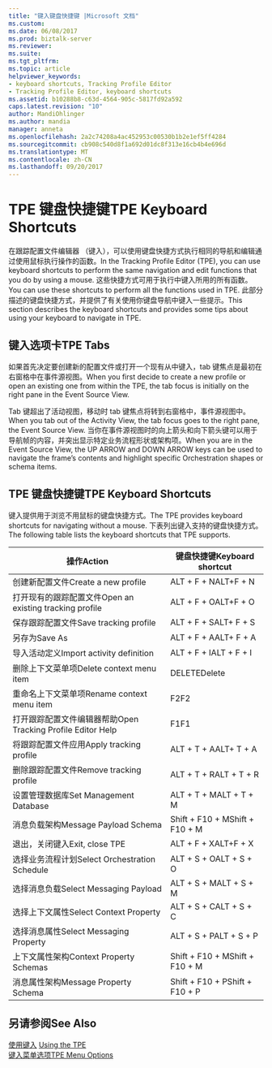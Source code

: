 ```yaml
---
title: "键入键盘快捷键 |Microsoft 文档"
ms.custom: 
ms.date: 06/08/2017
ms.prod: biztalk-server
ms.reviewer: 
ms.suite: 
ms.tgt_pltfrm: 
ms.topic: article
helpviewer_keywords:
- keyboard shortcuts, Tracking Profile Editor
- Tracking Profile Editor, keyboard shortcuts
ms.assetid: b10288b8-c63d-4564-905c-5817fd92a592
caps.latest.revision: "10"
author: MandiOhlinger
ms.author: mandia
manager: anneta
ms.openlocfilehash: 2a2c74208a4ac452953c00530b1b2e1ef5ff4284
ms.sourcegitcommit: cb908c540d8f1a692d01dc8f313e16cb4b4e696d
ms.translationtype: MT
ms.contentlocale: zh-CN
ms.lasthandoff: 09/20/2017
---
```

# <a name="tpe-keyboard-shortcuts"></a><span data-ttu-id="0ee38-102">TPE 键盘快捷键</span><span class="sxs-lookup"><span data-stu-id="0ee38-102">TPE Keyboard Shortcuts</span></span>
<span data-ttu-id="0ee38-103">在跟踪配置文件编辑器 （键入），可以使用键盘快捷方式执行相同的导航和编辑通过使用鼠标执行操作的函数。</span><span class="sxs-lookup"><span data-stu-id="0ee38-103">In the Tracking Profile Editor (TPE), you can use keyboard shortcuts to perform the same navigation and edit functions that you do by using a mouse.</span></span> <span data-ttu-id="0ee38-104">这些快捷方式可用于执行中键入所用的所有函数。</span><span class="sxs-lookup"><span data-stu-id="0ee38-104">You can use these shortcuts to perform all the functions used in TPE.</span></span> <span data-ttu-id="0ee38-105">此部分描述的键盘快捷方式，并提供了有关使用你键盘导航中键入一些提示。</span><span class="sxs-lookup"><span data-stu-id="0ee38-105">This section describes the keyboard shortcuts and provides some tips about using your keyboard to navigate in TPE.</span></span>  
  
## <a name="tpe-tabs"></a><span data-ttu-id="0ee38-106">键入选项卡</span><span class="sxs-lookup"><span data-stu-id="0ee38-106">TPE Tabs</span></span>  
 <span data-ttu-id="0ee38-107">如果首先决定要创建新的配置文件或打开一个现有从中键入，tab 键焦点是最初在右窗格中在事件源视图。</span><span class="sxs-lookup"><span data-stu-id="0ee38-107">When you first decide to create a new profile or open an existing one from within the TPE, the tab focus is initially on the right pane in the Event Source View.</span></span>  
  
 <span data-ttu-id="0ee38-108">Tab 键超出了活动视图，移动时 tab 键焦点将转到右窗格中，事件源视图中。</span><span class="sxs-lookup"><span data-stu-id="0ee38-108">When you tab out of the Activity View, the tab focus goes to the right pane, the Event Source View.</span></span> <span data-ttu-id="0ee38-109">当你在事件源视图时的向上箭头和向下箭头键可以用于导航帧的内容，并突出显示特定业务流程形状或架构项。</span><span class="sxs-lookup"><span data-stu-id="0ee38-109">When you are in the Event Source View, the UP ARROW and DOWN ARROW keys can be used to navigate the frame’s contents and highlight specific Orchestration shapes or schema items.</span></span>  
  
## <a name="tpe-keyboard-shortcuts"></a><span data-ttu-id="0ee38-110">TPE 键盘快捷键</span><span class="sxs-lookup"><span data-stu-id="0ee38-110">TPE Keyboard Shortcuts</span></span>  
 <span data-ttu-id="0ee38-111">键入提供用于浏览不用鼠标的键盘快捷方式。</span><span class="sxs-lookup"><span data-stu-id="0ee38-111">The TPE provides keyboard shortcuts for navigating without a mouse.</span></span> <span data-ttu-id="0ee38-112">下表列出键入支持的键盘快捷方式。</span><span class="sxs-lookup"><span data-stu-id="0ee38-112">The following table lists the keyboard shortcuts that TPE supports.</span></span>  
  
|<span data-ttu-id="0ee38-113">操作</span><span class="sxs-lookup"><span data-stu-id="0ee38-113">Action</span></span>|<span data-ttu-id="0ee38-114">键盘快捷键</span><span class="sxs-lookup"><span data-stu-id="0ee38-114">Keyboard shortcut</span></span>|  
|------------|-----------------------|  
|<span data-ttu-id="0ee38-115">创建新配置文件</span><span class="sxs-lookup"><span data-stu-id="0ee38-115">Create a new profile</span></span>|<span data-ttu-id="0ee38-116">ALT + F + N</span><span class="sxs-lookup"><span data-stu-id="0ee38-116">ALT+F + N</span></span>|  
|<span data-ttu-id="0ee38-117">打开现有的跟踪配置文件</span><span class="sxs-lookup"><span data-stu-id="0ee38-117">Open an existing tracking profile</span></span>|<span data-ttu-id="0ee38-118">ALT + F + O</span><span class="sxs-lookup"><span data-stu-id="0ee38-118">ALT+F + O</span></span>|  
|<span data-ttu-id="0ee38-119">保存跟踪配置文件</span><span class="sxs-lookup"><span data-stu-id="0ee38-119">Save tracking profile</span></span>|<span data-ttu-id="0ee38-120">ALT + F + S</span><span class="sxs-lookup"><span data-stu-id="0ee38-120">ALT+ F + S</span></span>|  
|<span data-ttu-id="0ee38-121">另存为</span><span class="sxs-lookup"><span data-stu-id="0ee38-121">Save As</span></span>|<span data-ttu-id="0ee38-122">ALT + F + A</span><span class="sxs-lookup"><span data-stu-id="0ee38-122">ALT+ F + A</span></span>|  
|<span data-ttu-id="0ee38-123">导入活动定义</span><span class="sxs-lookup"><span data-stu-id="0ee38-123">Import activity definition</span></span>|<span data-ttu-id="0ee38-124">ALT + F + I</span><span class="sxs-lookup"><span data-stu-id="0ee38-124">ALT + F + I</span></span>|  
|<span data-ttu-id="0ee38-125">删除上下文菜单项</span><span class="sxs-lookup"><span data-stu-id="0ee38-125">Delete context menu item</span></span>|<span data-ttu-id="0ee38-126">DELETE</span><span class="sxs-lookup"><span data-stu-id="0ee38-126">Delete</span></span>|  
|<span data-ttu-id="0ee38-127">重命名上下文菜单项</span><span class="sxs-lookup"><span data-stu-id="0ee38-127">Rename context menu item</span></span>|<span data-ttu-id="0ee38-128">F2</span><span class="sxs-lookup"><span data-stu-id="0ee38-128">F2</span></span>|  
|<span data-ttu-id="0ee38-129">打开跟踪配置文件编辑器帮助</span><span class="sxs-lookup"><span data-stu-id="0ee38-129">Open Tracking Profile Editor Help</span></span>|<span data-ttu-id="0ee38-130">F1</span><span class="sxs-lookup"><span data-stu-id="0ee38-130">F1</span></span>|  
|<span data-ttu-id="0ee38-131">将跟踪配置文件应用</span><span class="sxs-lookup"><span data-stu-id="0ee38-131">Apply tracking profile</span></span>|<span data-ttu-id="0ee38-132">ALT + T + A</span><span class="sxs-lookup"><span data-stu-id="0ee38-132">ALT+ T + A</span></span>|  
|<span data-ttu-id="0ee38-133">删除跟踪配置文件</span><span class="sxs-lookup"><span data-stu-id="0ee38-133">Remove tracking profile</span></span>|<span data-ttu-id="0ee38-134">ALT + T + R</span><span class="sxs-lookup"><span data-stu-id="0ee38-134">ALT + T + R</span></span>|  
|<span data-ttu-id="0ee38-135">设置管理数据库</span><span class="sxs-lookup"><span data-stu-id="0ee38-135">Set Management Database</span></span>|<span data-ttu-id="0ee38-136">ALT + T + M</span><span class="sxs-lookup"><span data-stu-id="0ee38-136">ALT + T + M</span></span>|  
|<span data-ttu-id="0ee38-137">消息负载架构</span><span class="sxs-lookup"><span data-stu-id="0ee38-137">Message Payload Schema</span></span>|<span data-ttu-id="0ee38-138">Shift + F10 + M</span><span class="sxs-lookup"><span data-stu-id="0ee38-138">Shift + F10 + M</span></span>|  
|<span data-ttu-id="0ee38-139">退出，关闭键入</span><span class="sxs-lookup"><span data-stu-id="0ee38-139">Exit, close TPE</span></span>|<span data-ttu-id="0ee38-140">ALT + F + X</span><span class="sxs-lookup"><span data-stu-id="0ee38-140">ALT+F + X</span></span>|  
|<span data-ttu-id="0ee38-141">选择业务流程计划</span><span class="sxs-lookup"><span data-stu-id="0ee38-141">Select Orchestration Schedule</span></span>|<span data-ttu-id="0ee38-142">ALT + S + O</span><span class="sxs-lookup"><span data-stu-id="0ee38-142">ALT + S + O</span></span>|  
|<span data-ttu-id="0ee38-143">选择消息负载</span><span class="sxs-lookup"><span data-stu-id="0ee38-143">Select Messaging Payload</span></span>|<span data-ttu-id="0ee38-144">ALT + S + M</span><span class="sxs-lookup"><span data-stu-id="0ee38-144">ALT + S + M</span></span>|  
|<span data-ttu-id="0ee38-145">选择上下文属性</span><span class="sxs-lookup"><span data-stu-id="0ee38-145">Select Context Property</span></span>|<span data-ttu-id="0ee38-146">ALT + S + C</span><span class="sxs-lookup"><span data-stu-id="0ee38-146">ALT + S + C</span></span>|  
|<span data-ttu-id="0ee38-147">选择消息属性</span><span class="sxs-lookup"><span data-stu-id="0ee38-147">Select Messaging Property</span></span>|<span data-ttu-id="0ee38-148">ALT + S + P</span><span class="sxs-lookup"><span data-stu-id="0ee38-148">ALT + S + P</span></span>|  
|<span data-ttu-id="0ee38-149">上下文属性架构</span><span class="sxs-lookup"><span data-stu-id="0ee38-149">Context Property Schemas</span></span>|<span data-ttu-id="0ee38-150">Shift + F10 + M</span><span class="sxs-lookup"><span data-stu-id="0ee38-150">Shift + F10 + M</span></span>|  
|<span data-ttu-id="0ee38-151">消息属性架构</span><span class="sxs-lookup"><span data-stu-id="0ee38-151">Message Property Schema</span></span>|<span data-ttu-id="0ee38-152">Shift + F10 + P</span><span class="sxs-lookup"><span data-stu-id="0ee38-152">Shift + F10 + P</span></span>|  
  
## <a name="see-also"></a><span data-ttu-id="0ee38-153">另请参阅</span><span class="sxs-lookup"><span data-stu-id="0ee38-153">See Also</span></span>  
 <span data-ttu-id="0ee38-154">[使用键入](../core/using-the-tpe.md) </span><span class="sxs-lookup"><span data-stu-id="0ee38-154">[Using the TPE](../core/using-the-tpe.md) </span></span>  
 [<span data-ttu-id="0ee38-155">键入菜单选项</span><span class="sxs-lookup"><span data-stu-id="0ee38-155">TPE Menu Options</span></span>](../core/tpe-menu-options.md)